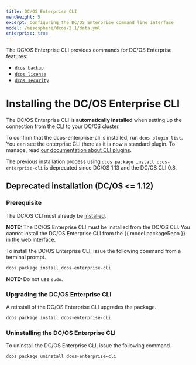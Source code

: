 ```yaml
---
title: DC/OS Enterprise CLI
menuWeight: 5
excerpt: Configuring the DC/OS Enterprise command line interface
model: /mesosphere/dcos/2.1/data.yml
enterprise: true
---
```


The DC/OS Enterprise CLI provides commands for DC/OS Enterprise features:

- [`dcos backup`](/mesosphere/dcos/2.1/cli/command-reference/dcos-backup/)
- [`dcos license`](/mesosphere/dcos/2.1/cli/command-reference/dcos-license/)
- [`dcos security`](/mesosphere/dcos/2.1/cli/command-reference/dcos-security/)

# <a name="ent-cli-install"></a>Installing the DC/OS Enterprise CLI

The DC/OS Enterprise CLI **is automatically installed** when setting up the connection from the CLI to your DC/OS cluster.

To confirm that the dcos-enterprise-cli is installed, run `dcos plugin list`. You can see the enterprise CLI there as it is now a standard plugin. To manage, read [our documentation about CLI plugins](/mesosphere/dcos/2.1/cli/plugins/).

The previous installation process using `dcos package install dcos-enterprise-cli` is deprecated since DC/OS 1.13 and the DC/OS CLI 0.8.

## Deprecated installation (DC/OS <= 1.12)
### Prerequisite

The DC/OS CLI must already be [installed](/mesosphere/dcos/2.1/cli/install/).

<p class="message--note"><strong>NOTE: </strong>The DC/OS Enterprise CLI must be installed from the DC/OS CLI. You cannot install the DC/OS Enterprise CLI from the {{ model.packageRepo }} in the web interface.</p>

To install the DC/OS Enterprise CLI, issue the following command from a terminal prompt.

```bash
dcos package install dcos-enterprise-cli
```

<p class="message--note"><strong>NOTE: </strong>Do not use <code>sudo</code>.</p>

<a name="ent-cli-upgrade"></a>

### Upgrading the DC/OS Enterprise CLI

A reinstall of the DC/OS Enterprise CLI upgrades the package.

```bash
dcos package install dcos-enterprise-cli
```


### <a name="ent-cli-uninstall"></a>Uninstalling the DC/OS Enterprise CLI

To uninstall the DC/OS Enterprise CLI, issue the following command.

```bash
dcos package uninstall dcos-enterprise-cli
```
